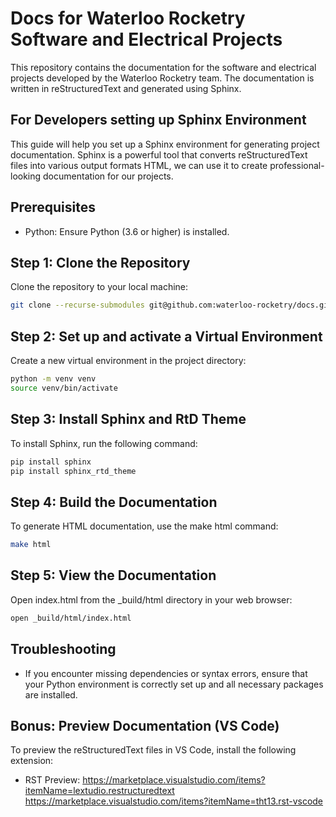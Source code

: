 # Docs for Waterloo Rocketry Software and Electrical Projects
This repository contains the documentation for the software and electrical projects developed by the Waterloo Rocketry team. The documentation is written in reStructuredText and generated using Sphinx.

## For Developers setting up Sphinx Environment
This guide will help you set up a Sphinx environment for generating project documentation. Sphinx is a powerful tool that converts reStructuredText files into various output formats HTML, we can use it to create professional-looking documentation for our projects.

## Prerequisites
- Python: Ensure Python (3.6 or higher) is installed. 

## Step 1: Clone the Repository
Clone the repository to your local machine:
```bash
git clone --recurse-submodules git@github.com:waterloo-rocketry/docs.git
```

## Step 2: Set up and activate a Virtual Environment
Create a new virtual environment in the project directory:
```bash
python -m venv venv
source venv/bin/activate
```

## Step 3: Install Sphinx and RtD Theme
To install Sphinx, run the following command:
```bash
pip install sphinx
pip install sphinx_rtd_theme
```

## Step 4: Build the Documentation
To generate HTML documentation, use the make html command:
```bash 
make html
```

## Step 5: View the Documentation
Open index.html from the _build/html directory in your web browser:
```bash
open _build/html/index.html
```

## Troubleshooting
- If you encounter missing dependencies or syntax errors, ensure that your Python environment is correctly set up and all necessary packages are installed.

## Bonus: Preview Documentation (VS Code)
To preview the reStructuredText files in VS Code, install the following extension:
- RST Preview: https://marketplace.visualstudio.com/items?itemName=lextudio.restructuredtext
https://marketplace.visualstudio.com/items?itemName=tht13.rst-vscode
